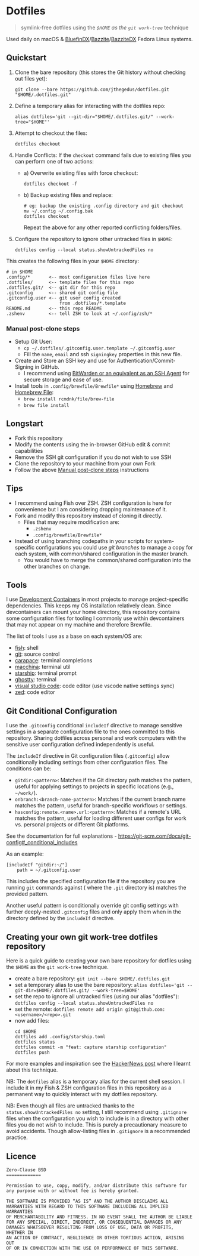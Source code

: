 # Dotfiles
>symlink-free dotfiles using the *`$HOME` as the `git work-tree`* technique

Used daily on macOS & [BluefinDX](https://projectbluefin.io/)/[Bazzite](https://bazzite.gg/)/[BazziteDX](https://dev.bazzite.gg/) Fedora Linux systems.

## Quickstart

1. Clone the bare repository (this stores the Git history without checking out files yet):
	```shell
	git clone --bare https://github.com/jthegedus/dotfiles.git "$HOME/.dotfiles.git"
	```
2. Define a temporary alias for interacting with the dotfiles repo:
	```shell
	alias dotfiles='git --git-dir="$HOME/.dotfiles.git/" --work-tree="$HOME"'
	```
3. Attempt to checkout the files:
	```shell
	dotfiles checkout
	```
4. Handle Conflicts: If the `checkout` command fails due to existing files you can perform one of two actions:
	* a) Overwrite existing files with force checkout:
		```shell
		dotfiles checkout -f
		```
	* b) Backup existing files and replace:
		```shell
		# eg: backup the existing .config directory and git checkout
		mv ~/.config ~/.config.bak
		dotfiles checkout
		```
		Repeat the above for any other reported conflicting folders/files.

5. Configure the repository to ignore other untracked files in `$HOME`:
	```shell
	dotfiles config --local status.showUntrackedFiles no
	```

This creates the following files in your `$HOME` directory:

```shell
# in $HOME
.config/*       <-- most configuration files live here
.dotfiles/      <-- template files for this repo
.dotfiles.git/  <-- git dir for this repo
.gitconfig      <-- shared git config file
.gitconfig.user <-- git user config created
					from .dotfiles/*.template
README.md       <-- this repo README
.zshenv         <-- tell ZSH to look at ~/.config/zsh/*
```

### Manual post-clone steps

* Setup Git User:
	* `cp ~/.dotfiles/.gitconfig.user.template ~/.gitconfig.user`
	* Fill the `name`, `email` and ssh `signingkey` properties in this new file.
* Create and Store an SSH key and use for Authentication/Commit-Signing in GitHub.
	* I recommend using [BitWarden or an equivalent as an SSH Agent](https://bitwarden.com/help/ssh-agent/) for secure storage and ease of use.
* Install tools in `.config/brewfile/Brewfile*` using [Homebrew](https://brew.sh/) and [Homebrew File](https://github.com/rcmdnk/homebrew-file/):
	* `brew install rcmdnk/file/brew-file`
	* `brew file install`

## Longstart

* Fork this repository
* Modify the contents using the in-browser GitHub edit & commit capabilities
* Remove the SSH git configuration if you do not wish to use SSH
* Clone the repository to your machine from your own Fork
* Follow the above [Manual post-clone steps](#manual-post-clone-steps) instructions

## Tips

* I recommend using Fish over ZSH. ZSH configuration is here for convenience but I am considering dropping maintenance of it.
* Fork and modify this repository instead of cloning it directly.
	* Files that may require modification are:
		* `.zshenv`
		* `.config/brewfile/Brewfile*`
* Instead of using branching codepaths in your scripts for system-specific configurations you could use *git branches* to manage a copy for each system, with common/shared configuration in the master branch.
	* You would have to merge the common/shared configuration into the other branches on change.

## Tools

I use [Development Containers](https://containers.dev/) in most projects to manage project-specific dependencies. This keeps my OS installation relatively clean. Since devcontainers can mount your home directory, this repository contains some configuration files for tooling I commonly use within devcontainers that may not appear on my machine and therefore Brewfile.

The list of tools I use as a base on each system/OS are:

* [fish](https://fishshell.com/): shell
* [git](https://git-scm.com/): source control
* [carapace](https://carapace.sh/): terminal completions
* [macchina](https://github.com/Macchina-CLI/macchina): terminal util
* [starship](https://starship.rs/): terminal prompt
* [ghostty](https://ghostty.org/): terminal
* [visual studio code](https://code.visualstudio.com/): code editor (use vscode native settings sync)
* [zed](https://zed.dev/): code editor

## Git Conditional Configuration

I use the `.gitconfig` conditional `includeIf` directive to manage sensitive settings in a separate configuration file to the ones committed to this repository. Sharing dotfiles across personal and work computers with the sensitive user configuration defined independently is useful.

The `includeIf` directive in Git configuration files (`.gitconfig`) allow conditionally including settings from other configuration files. The conditions can be:

* `gitdir:<pattern>`: Matches if the Git directory path matches the pattern, useful for applying settings to projects in specific locations (e.g., `~/work/`).
* `onbranch:<branch-name-pattern>`: Matches if the current branch name matches the pattern, useful for branch-specific workflows or settings.
* `hasconfig:remote.<name>.url:<pattern>`: Matches if a remote's URL matches the pattern, useful for loading different user configs for work vs. personal projects or different Git platforms.

See the documentation for full explanations - https://git-scm.com/docs/git-config#_conditional_includes

As an example:

```properties
[includeIf "gitdir:~/"]
	path = ~/.gitconfig.user
```

This includes the specified configuration file if the repository you are running `git` commands against ( where the `.git` directory is) matches the provided pattern.

Another useful pattern is conditionally override git config settings with further deeply-nested `.gitconfig` files and only apply them when in the directory defined by the `includeIf` directive.

## Creating your own git work-tree dotfiles repository

Here is a quick guide to creating your own bare repository for dotfiles using the `$HOME` as the `git work-tree` technique.

* create a bare repository: `git init --bare $HOME/.dotfiles.git`
* set a temporary alias to use the bare repository: `alias dotfiles='git --git-dir=$HOME/.dotfiles.git/ --work-tree=$HOME'`
* set the repo to ignore all untracked files (using our alias "dotfiles"): `dotfiles config --local status.showUntrackedFiles no`
* set the remote: `dotfiles remote add origin git@github.com:<username>/<repo>.git`
* now add files:
	```shell
	cd $HOME
	dotfiles add .config/starship.toml
	dotfiles status
	dotfiles commit -m "feat: capture starship configuration"
	dotfiles push
	```

For more examples and inspiration see the [HackerNews post](https://news.ycombinator.com/item?id=11070797) where I learnt about this technique.

NB: The `dotfiles` alias is a temporary alias for the current shell session. I include it in my Fish & ZSH configuration files in this repository as a permanent way to quickly interact with my dotfiles repository.

NB: Even though all files are untracked thanks to the `status.showUntrackedFiles no` setting, I still recommend using `.gitignore` files when the configuration you wish to include is in a directory with other files you do not wish to include. This is purely a precautionary measure to avoid accidents. Though allow-listing files in `.gitignore` is a recommended practice.

## Licence

```
Zero-Clause BSD
=============

Permission to use, copy, modify, and/or distribute this software for
any purpose with or without fee is hereby granted.

THE SOFTWARE IS PROVIDED “AS IS” AND THE AUTHOR DISCLAIMS ALL
WARRANTIES WITH REGARD TO THIS SOFTWARE INCLUDING ALL IMPLIED WARRANTIES
OF MERCHANTABILITY AND FITNESS. IN NO EVENT SHALL THE AUTHOR BE LIABLE
FOR ANY SPECIAL, DIRECT, INDIRECT, OR CONSEQUENTIAL DAMAGES OR ANY
DAMAGES WHATSOEVER RESULTING FROM LOSS OF USE, DATA OR PROFITS, WHETHER IN
AN ACTION OF CONTRACT, NEGLIGENCE OR OTHER TORTIOUS ACTION, ARISING OUT
OF OR IN CONNECTION WITH THE USE OR PERFORMANCE OF THIS SOFTWARE.
```